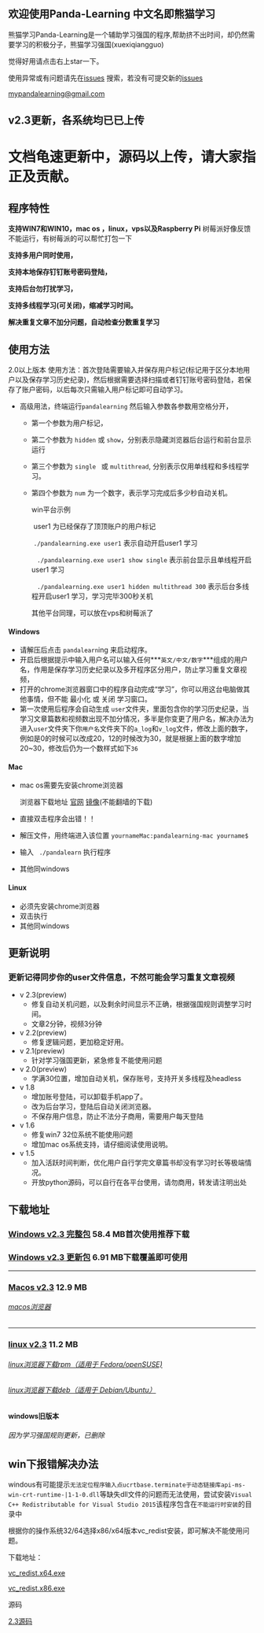 ## 欢迎使用Panda-Learning 中文名即熊猫学习



熊猫学习Panda-Learning是一个辅助学习强国的程序,帮助挤不出时间，却仍然需要学习的积极分子，熊猫学习强国(xuexiqiangguo)

觉得好用请点击右上star一下。

使用异常或有问题请先在[issues](https://github.com/Alivon/Panda-Learning/issues) 搜索，若没有可提交新的[issues](https://github.com/Alivon/Panda-Learning/issues) 

mypandalearning@gmail.com

## v2.3更新，各系统均已已上传

# 文档龟速更新中，源码以上传，请大家指正及贡献。





## 程序特性

**支持WIN7和WIN10，mac os ，linux，vps以及Raspberry Pi**  树莓派好像反馈不能运行，有树莓派的可以帮忙打包一下

**支持多用户同时使用，**

**支持本地保存钉钉账号密码登陆，**

**支持后台勿打扰学习，**

**支持多线程学习(可关闭)，缩减学习时间。**

**解决重复文章不加分问题，自动检查分数重复学习**



## 使用方法

2.0以上版本 使用方法：首次登陆需要输入并保存用户标记(标记用于区分本地用户以及保存学习历史纪录)，然后根据需要选择扫描或者钉钉账号密码登陆，若保存了账户密码，以后每次只需输入用户标记即可自动学习。

- 高级用法，终端运行` pandalearning ` 然后输入参数各参数用空格分开，

  - 第一个参数为用户标记，

  - 第二个参数为 ` hidden ` 或 ` show `，分别表示隐藏浏览器后台运行和前台显示运行

  - 第三个参数为 ` single  ` 或 ` multithread `, 分别表示仅用单线程和多线程学习。

  - 第四个参数为 ` num ` 为一个数字，表示学习完成后多少秒自动关机。  

    win平台示例

    ​	user1 为已经保存了顶顶账户的用户标记

    ​	` ./pandalearning.exe user1 ` 表示自动开启user1 学习

    ​	` ./pandalearning.exe user1 show single` 表示前台显示且单线程开启user1 学习

    ​	` ./pandalearning.exe user1 hidden multithread 300` 表示后台多线程开启user1 学习，学习完毕300秒关机

    其他平台同理，可以放在vps和树莓派了

#### Windows

- 请解压后点击 `pandalearn`ing 来启动程序。
- 开启后根据提示中输入用户名可以输入任何***`英文/中文/数字`***组成的用户名，作用是保存学习历史纪录以及多开程序区分用户，防止学习重复文章视频，
- 打开的chrome浏览器窗口中的程序自动完成“学习”，你可以用这台电脑做其他事情，但不能 最小化 或 关闭 学习窗口。
- 第一次使用后程序会自动生成 `user`文件夹，里面包含你的学习历史纪录，当学习文章篇数和视频数出现不加分情况，多半是你变更了用户名，解决办法为进入`user`文件夹下你`用户名`文件夹下的`a_log`和`v_log`文件，修改上面的数字，例如是0的时候可以改成20，12的时候改为30，就是根据上面的数字增加20~30，修改后仍为一个数样式如下`36`

#### Mac

- mac os需要先安装chrome浏览器

  浏览器下载地址 [官网](https://www.google.com/intl/zh-CN_ALL/chrome/)   [镜像](https://github.com/Alivon/Panda-Learning/raw/mac/pandalearning-mac/googlechrome.dmg)(不能翻墙的下载)

- 直接双击程序会出错！！

- 解压文件，用终端进入该位置  `yournameMac:pandalearning-mac yourname$`

- 输入 ` ./pandalearn`  执行程序

- 其他同windows



#### Linux

- 必须先安装chrome浏览器
- 双击执行
- 其他同windows





## 更新说明
### 更新记得同步你的user文件信息，不然可能会学习重复文章视频
- v 2.3(preview) 
  - 修复自动关机问题，以及剩余时间显示不正确，根据强国规则调整学习时间。
  - 文章2分钟，视频3分钟
- v 2.2(preview) 
  - 修复逻辑问题，更加稳定好用。
- v 2.1(preview) 
  - 针对学习强国更新，紧急修复不能使用问题
- v 2.0(preview) 
  - 学满30位置，增加自动关机，保存账号，支持开关多线程及headless
- v 1.8
  - 增加账号登陆，可以卸载手机app了。
  - 改为后台学习，登陆后自动关闭浏览器。
  - 不保存用户信息，防止不法分子商用，需要用户每天登陆
- v 1.6
  - 修复win7 32位系统不能使用问题
  - 增加mac os系统支持，请仔细阅读使用说明。
- v 1.5
  - 加入活跃时间判断，优化用户自行学完文章篇书却没有学习时长等极端情况。
  - 开放python源码，可以自行在各平台使用，请勿商用，转发请注明出处





## **下载地址**

### [Windows v2.3 完整包](https://github.com/Alivon/Panda-Learning/raw/master/Panda_learning-32.7z) 58.4 MB首次使用推荐下载

### [Windows v2.3 更新包](https://github.com/Alivon/Panda-Learning/raw/master/pandalearning.exe) 6.91 MB下载覆盖即可使用



------

### [Macos v2.3](https://github.com/Alivon/Panda-Learning/raw/mac/pandalearning-mac/pandalearning_macos.zip) 12.9 MB

###### [macos浏览器](https://github.com/Alivon/Panda-Learning/raw/mac/pandalearning-mac/googlechrome.dmg)

------



### [linux v2.3](https://github.com/Alivon/Panda-Learning/raw/linux/pandalearning-linux/pandalearning_linux.tar.gz) 11.2 MB

###### [linux浏览器下载rpm（适用于 Fedora/openSUSE)](https://github.com/Alivon/Panda-Learning/blob/linux/pandalearning-linux/google-chrome-stable_current_x86_64.rpm?raw=true)

###### [ linux浏览器下载deb（适用于 Debian/Ubuntu）](https://github.com/Alivon/Panda-Learning/blob/linux/pandalearning-linux/google-chrome-stable_current_amd64.deb?raw=true)



#### windows旧版本

###### 因为学习强国规则更新，已删除








## win下报错解决办法

windous有可能提示`无法定位程序输入点ucrtbase.terminate于动态链接库api-ms-win-crt-runtime-|1-1-0.dll`等缺失dll文件的问题而无法使用，尝试安装`Visual C++ Redistributable for Visual Studio 2015`该程序包含在`不能运行时安装`的目录中

根据你的操作系统32/64选择x86/x64版本vc_redist安装，即可解决不能使用问题。

下载地址：

[vc_redist.x64.exe](https://github.com/Alivon/Panda-Learning/raw/master/windows%E4%B8%8D%E8%83%BD%E8%BF%90%E8%A1%8C%E6%97%B6%E5%AE%89%E8%A3%85/vc_redist.x64.exe)

[vc_redist.x86.exe](https://github.com/Alivon/Panda-Learning/raw/master/windows%E4%B8%8D%E8%83%BD%E8%BF%90%E8%A1%8C%E6%97%B6%E5%AE%89%E8%A3%85/vc_redist.x86.exe)



源码

[2.3源码](<https://github.com/Alivon/Panda-Learning/tree/master/Source%20Packages>)